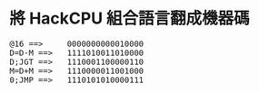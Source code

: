 # 將 HackCPU 組合語言翻成機器碼
<pre>
@16 ==>     0000000000010000
D=D-M ==>   1111010011010000
D;JGT ==>   1110001100000110
M=D+M ==>   1110000011001000
0;JMP ==>   1110101010000111
</pre>